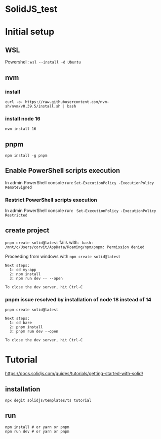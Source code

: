 # SolidJS_test

# Initial setup
## WSL
Powershell:
`wsl --install -d Ubuntu`

## nvm
### install
`curl -o- https://raw.githubusercontent.com/nvm-sh/nvm/v0.39.5/install.sh | bash`

### install node 16
`nvm install 16`

## pnpm
`npm install -g pnpm`

## Enable PowerShell scripts execution
In admin PowerShell console run:
`Set-ExecutionPolicy -ExecutionPolicy RemoteSigned`

### Restrict PowerShell scripts execution
In admin PowerShell console run:
` Set-ExecutionPolicy -ExecutionPolicy Restricted`

## create project
`pnpm create solid@latest`
fails with:
`-bash: /mnt/c/Users/corvit/AppData/Roaming/npm/pnpm: Permission denied`

Proceeding from windows with 
`npm create solid@latest`

```
Next steps:
  1: cd my-app
  2: npm install
  3: npm run dev -- --open

To close the dev server, hit Ctrl-C
```
### pnpm issue resolved by installation of node 18 instead of 14

`pnpm create solid@latest`

```
Next steps:
  1: cd bare
  2: pnpm install
  3: pnpm run dev --open

To close the dev server, hit Ctrl-C
```

# Tutorial
https://docs.solidjs.com/guides/tutorials/getting-started-with-solid/

## installation
`npx degit solidjs/templates/ts tutorial`

## run
```
npm install # or yarn or pnpm
npm run dev # or yarn or pnpm
```

